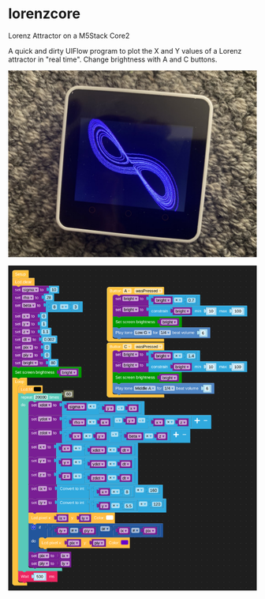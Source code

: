 # lorenzcore
Lorenz Attractor on a M5Stack Core2

A quick and dirty UIFlow program to plot the X and Y values of a Lorenz attractor in "real time". Change brightness with A and C buttons.

![alt text](lorenzcore.JPG)

![alt text](lorenzcore-blockly.png)


